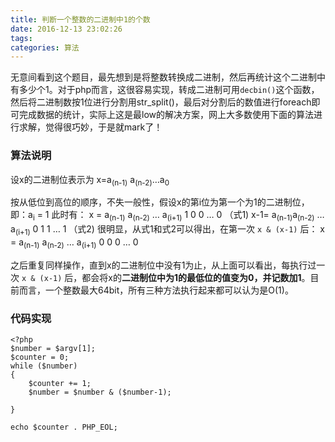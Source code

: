 ```yaml
---
title: 判断一个整数的二进制中1的个数
date: 2016-12-13 23:02:26
tags:
categories: 算法
---
```



无意间看到这个题目，最先想到是将整数转换成二进制，然后再统计这个二进制中有多少个1。对于php而言，这很容易实现，转成二进制可用`decbin()`这个函数，然后将二进制数按1位进行分割用str_split()，最后对分割后的数值进行foreach即可完成数据的统计，实际上这是最low的解决方案，网上大多数使用下面的算法进行求解，觉得很巧妙，于是就mark了！
<!-- more -->

### [](#算法说明 "算法说明")算法说明

设x的二进制位表示为
x=a<sub>(n-1)</sub> a<sub>(n-2)</sub>…a<sub>0</sub>

按从低位到高位的顺序，不失一般性，假设x的第i位为第一个为1的二进制位，即：a<sub>i</sub> = 1
此时有：
x = a<sub>(n-1)</sub> a<sub>(n-2)</sub> … a<sub>(i+1)</sub> 1 0 0 … 0 （式1)
x-1= a<sub>(n-1)</sub>a<sub>(n-2)</sub> …a<sub>(i+1)</sub> 0 1 1 … 1 （式2)
很明显，从式1和式2可以得出，在第一次 `x & (x-1)` 后：
x = a<sub>(n-1)</sub> a<sub>(n-2)</sub> … a<sub>(i+1)</sub> 0 0 0 … 0

之后重复同样操作，直到x的二进制位中没有1为止，从上面可以看出，每执行过一次 `x & (x-1)` 后，都会将x的**二进制位中为1的最低位的值变为0，并记数加1**。目前而言，一个整数最大64bit，所有三种方法执行起来都可以认为是O(1)。

### [](#代码实现 "代码实现")代码实现

```
<?php
$number = $argv[1];
$counter = 0;
while ($number)
{
    $counter += 1;
    $number = $number & ($number-1);

}

echo $counter . PHP_EOL;

```